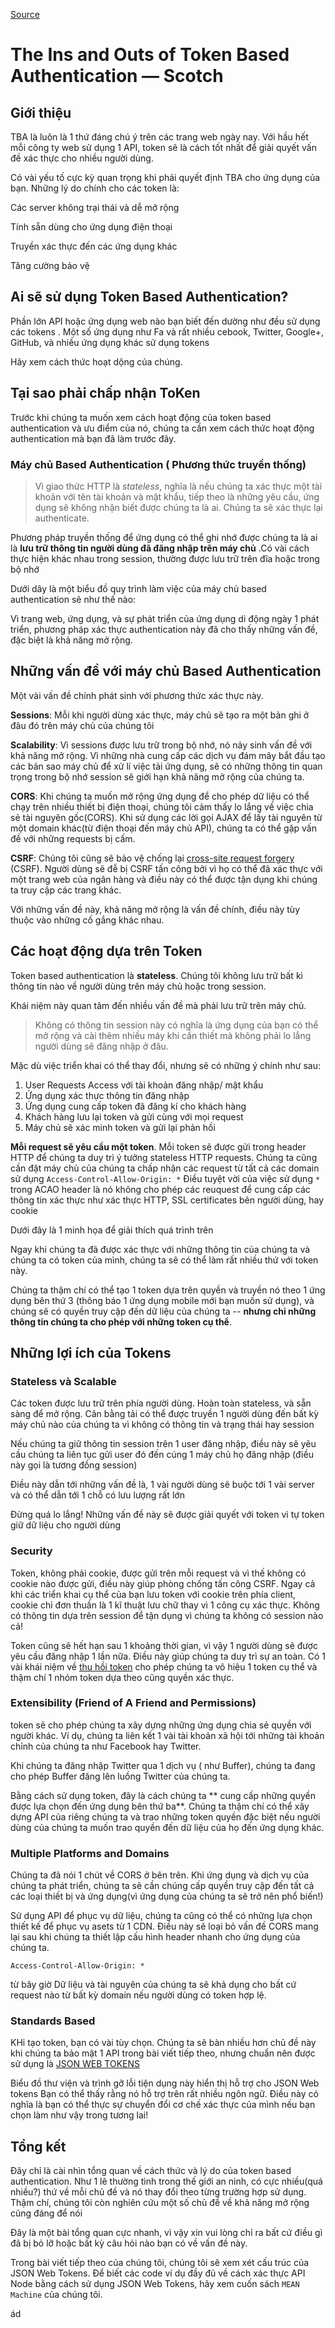 
[Source](https://scotch.io/tutorials/the-ins-and-outs-of-token-based-authentication "Permalink to The Ins and Outs of Token Based Authentication ― Scotch")

# The Ins and Outs of Token Based Authentication ― Scotch

## Giới thiệu

TBA là luôn là 1 thứ đáng chú ý trên các trang web ngày nay. Với hầu hết mỗi công ty web sử dụng 1 API, token sẽ là cách tốt nhất để giải quyết vấn đề xác thực cho nhiều người dùng.

Có vài yếu tố cực kỳ quan trọng khi phải quyết định  TBA cho ứng dụng của bạn. Những lý do chính cho các token là:

Các server không trại thái và dễ mở rộng

Tính sẵn dùng cho ứng dụng điện thoại 

Truyền xác thực đến các ứng dụng khác

Tăng cường bảo vệ 

## Ai sẽ sử dụng Token Based Authentication?

Phần lớn API hoặc ứng dụng web nào bạn biết đến dường như đều sử dụng các tokens . Một số ứng dụng như Fa và rất nhiều cebook, Twitter, Google+, GitHub, và nhiều ứng dụng khác sử dụng tokens

Hãy xem cách thức hoạt dộng của chúng.

## Tại sao phải chấp nhận ToKen

Trước khi chúng ta muốn xem cách hoạt động của token based authentication và ưu điểm của nó, chúng ta cần xem cách thức hoạt động authentication mà bạn đã làm trước đây. 

### Máy chủ Based Authentication ( Phương thức truyền thống)

> Vì giao thức HTTP là _stateless_, nghĩa là nếu chúng ta xác thực một tài khoản với tên tài khoản và mật khẩu, tiếp theo là những yêu cầu, ứng dụng sẽ không nhận biết được chúng ta là ai. Chúng ta sẽ xác thực lại authenticate.

Phương pháp truyền thống để ứng dụng có thể ghi nhớ được chúng ta là ai là **lưu trữ thông tin người dùng đã đăng nhập trên máy chủ** .Có vài cách thực hiện khác nhau trong session, thường được lưu trữ trên đĩa hoặc trong bộ nhớ

Dưới dây là một biểu đồ quy trình làm việc của máy chủ  based authentication sẽ như thế nào:

Vì trang web, ứng dụng, và sự phát triển của ứng dụng di động  ngày 1 phát triển, phương pháp xác thực authentication này đã cho thấy những vấn đề, đặc biệt là khả năng mở rộng.

## Những vấn đề với máy chủ Based Authentication

Một vài vấn đề chính phát sinh với phương thức xác thực này.

**Sessions**: Mỗi khi người dùng xác thực, máy chủ sẽ tạo ra một bản ghi ở đâu đó trên máy chủ của chúng tôi

**Scalability**: Vì sessions được lưu trữ trong bộ nhớ, nó nảy sinh vấn đề với khả năng mở rộng. Vì những nhà cung cấp các dịch vụ đám mây bắt đầu tạo các bản sao máy chủ để xử lí việc tải ứng dụng, sẽ có những thông tin quan trọng trong bộ nhớ session sẽ giới hạn khả năng mở rộng của chúng ta.

**CORS**: Khi chúng ta muốn mở rộng ứng dụng để cho phép dữ liệu có thể chạy trên nhiều thiết bị điện thoại, chúng tôi cảm thấy lo lắng về việc chia sẻ tài nguyên gốc(CORS). Khi sử dụng các lời gọi AJAX để lấy tài nguyên từ một domain khác(từ điện thoại đến máy chủ API), chúng ta có thể gặp vấn đề với những requests bị cấm.

**CSRF**: Chúng tôi cũng sẽ bảo vệ chống lại [cross-site request forgery][1] (CSRF). Người dùng sẽ đễ bị CSRF tấn công bởi vì họ có thể đã xác thực với một trang web của ngân hàng và điều này có thể được tận dụng khi chúng ta truy cập các trang khác.

Với những vấn đề này, khả năng mở rộng là vấn đề chính, điều này tùy thuộc vào những cố gắng khác nhau.

## Các hoạt động dựa trên Token 

Token based authentication là **stateless**. Chúng tôi không lưu trữ bất kì thông tin nào về người dùng trên máy chủ hoặc trong session.

Khái niệm này quan tâm đến nhiều vấn đề mà phải lưu trữ trên máy chủ.

>Không có  thông tin session này có nghĩa là ứng dụng của  bạn có thể mở rộng và cài thêm nhiều máy khi cần thiết mà không phải lo lắng người dùng sẽ đăng nhập ở đâu.

Mặc dù việc triển khai có thể thay đổi, nhưng sẽ có những ý chính như sau:

1. User Requests Access với tài khoản đăng nhập/ mật khẩu
2. Ứng dụng xác thực thông tin đăng nhập
3. Ứng dụng cung cấp token đã đăng kí cho khách hàng 
4. Khách hàng lưu lại token và gửi cùng với mọi request
5. Máy chủ sẽ xác minh token và gửi lại phản hồi

**Mỗi request sẽ yêu cầu một token**. Mỗi token sẽ được gửi trong header HTTP  để chúng ta duy trì ý tưởng stateless HTTP requests. Chúng ta cũng cần đặt máy chủ của chúng ta chấp nhận các request từ tất cả các domain sử dụng  `Access-Control-Allow-Origin: *` Điều tuyệt vời của việc  sử dụng `*` trong ACAO header là nó không cho phép các reuquest để cung cấp các thông tin xác thực như xác thực HTTP, SSL certificates bên người dùng, hay cookie


Dưới đây là 1 minh họa để giải thích quá trình trên

Ngay khi chúng ta đã được xác thực  với những thông tin của chúng ta và chúng ta có token của mình, chúng ta sẽ có thể làm rất nhiều thứ với token này.

Chúng ta thậm chí có thể tạo 1 token dựa trên quyền và truyền nó  theo 1 ứng dụng bên thứ 3 (thông báo 1 ứng dụng mobile mới bạn muốn sử dụng), và  chúng sẽ có quyền truy cập đến dữ liệu của chúng ta -- **nhưng chỉ những thông tin chúng ta cho phép với những token cụ thể**.

## Những lợi ích của Tokens

### Stateless và Scalable


Các token được lưu trữ trên phía người dùng. Hoàn toàn stateless, và sẵn sàng để mở rộng. Cân bằng tải có thể được truyền 1 người dùng đến bất kỳ máy chủ nào của chúng ta vì không có thông tin và trạng thái hay session

Nếu chúng ta giữ thông tin session trên 1 user đăng nhập, điều này sẽ yêu cầu chúng ta liên tục gửi user đó đến cúng 1 máy chủ họ đăng nhập (điều này gọi là  tương đồng session)

Điều này dẫn tới những vấn đề là, 1 vài người dùng sẽ buộc tới 1 vài server và có thể dẫn tới 1 chỗ có lưu lượng rất lớn

Đừng quá lo lắng! Những vấn đề này sẽ được giải quyết với token vì tự token giữ dữ liệu cho người dùng

### Security

Token, không phải cookie, được gửi trên mỗi request và vì thế không có cookie nào được gửi, điều này giúp phòng chống tấn công CSRF. Ngay cả khi  các  triển khai cụ thể của bạn lưu token với cookie trên phía client, cookie chỉ đơn thuần là 1 kĩ thuật lưu chữ thay vì 1 công cụ xác thực. Không có thông tin dựa trên session để tận dụng vì chúng ta không có session nào cả!

Token cũng sẽ hết hạn sau 1 khoảng thời gian, vì vậy 1 người dùng sẽ được yêu cầu  đăng nhập 1 lần nữa. Điều này giúp chúng ta duy trì sự an toàn. Có 1 vài khái niệm  về [thu hồi token][2] cho phép chúng ta vô hiệu 1 token cụ thể và thậm chí 1 nhóm token dựa theo cũng quyền xác thực.

### Extensibility (Friend of A Friend and Permissions)


token sẽ cho phép chúng ta xây dựng những ứng dụng chia sẻ quyền với người khác. Ví dụ, chúng ta liên kết 1 vài tài khoản xã hội tới những tài khoản chỉnh của chúng ta như Facebook hay Twitter.

Khi chúng ta đăng nhập Twitter qua 1 dịch vụ ( như Buffer), chúng ta đang cho phép Buffer đăng lên luồng Twitter của chúng ta.

Bằng cách sử dụng token, đây là cách chúng ta ** cung cấp những quyền được lựa chọn đến ứng dụng bên thứ ba**. Chúng ta thậm chí có thể xây dựng  API của riêng chúng ta và trao những token quyền đặc biệt nếu người dùng của chúng ta muốn trao quyền đến dữ liệu của họ đến ứng dụng khác.
### Multiple Platforms and Domains

Chúng ta đã nói 1 chút về CORS ở bên trên. Khi ứng dụng và dịch vụ của chúng ta phát triển, chúng ta sẽ cần chúng cấp quyền truy cập đến tất cả các loại thiết bị và ứng dụng(vì ứng dụng của  chúng ta sẽ trở nên phổ biến!)

Sử dụng API để phục vụ dữ liệu, chúng ta cũng có thể  có những lựa chọn thiết kế để phục vụ asets từ 1 CDN.  Điều này sẽ loại bỏ vấn đề CORS mang lại sau khi chúng ta thiết lập cấu hình header nhanh cho ứng dụng của chúng ta.
    
    
    Access-Control-Allow-Origin: *
    

từ bây giờ Dữ liệu và tài nguyên của chúng ta sẽ khả dụng cho bất cứ request nào từ bất kỳ domain nếu người dùng có token hợp lệ. 
### Standards Based

KHi tạo token, bạn có vài tùy chọn. Chúng ta  sẽ bàn nhiều hơn chủ đề này khi chúng ta bảo mật 1 API trong bài viết tiếp theo, nhưng chuẩn nên được sử dụng là [JSON WEB TOKENS][3]


Biểu đồ thư viện và trình gỡ lỗi tiện dụng này hiển thị hỗ trợ cho JSON Web tokens Bạn có thể thấy rằng nó hỗ trợ trên rất nhiều ngôn ngữ. Điều này có nghĩa là bạn có thể thực sự chuyển đổi cơ chế xác thực của mình nếu bạn chọn làm như vậy trong tương lai!

## Tổng kết

Đây chỉ là cài nhìn tổng quan về cách thức và lý do của token based authentication. Như 1 lẽ thường tình trong thế giới an ninh, có cực nhiều(quá nhiều?) thứ về mỗi chủ đề và nó thay đổi theo từng trường hợp sử dụng. Thậm chí, chúng tôi còn nghiên cứu một số chủ đề về khả năng mở rộng cũng đáng để nói

Đây là một bài tổng quan cực nhanh, vì vậy xin vui lòng chỉ ra bất cứ điều gì đã bị bỏ lỡ hoặc bất kỳ câu hỏi nào bạn có về vấn đề này.

Trong bài viết tiếp theo của chúng tôi, chúng tôi sẽ xem xét cấu trúc của JSON Web Tokens. Để biết các code ví dụ đầy đủ về cách xác thực API Node bằng cách sử dụng JSON Web Tokens, hãy xem cuốn sách `MEAN Machine` của chúng tôi.

[1]: https://en.wikipedia.org/wiki/Cross-site_request_forgery
[2]: https://tools.ietf.org/html/rfc7009
[3]: https://scotch.io/tutorials/the-anatomy-of-a-json-web-token
[4]: https://leanpub.com/mean-machine
[5]: https://twitter.com/estark37







ád
  

